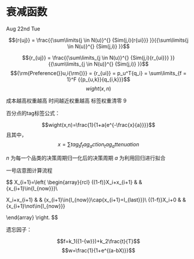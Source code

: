 # 衰减函数

Aug 22nd Tue

$${r{uj}} = \frac{{\sum\limits{j \in N(u)}^{} {Sim(j,i){r{ui}}} }}{{\sum\limits{j \in N(u)}^{} {Sim(j,i)} }}$$

$${r_{uj}} = \frac{{\sum\limits_{j \in N(u)}^{} {Sim(j,i){r_{ui}}} }}{{\sum\limits_{j \in N(u)}^{} {Sim(j,i)} }}$$ $${\rm{Preference(}}u,i{\rm{)}} = {r_{ui}} = p_u^T{q_i} = \sum\limits_{f = 1}^F {{p_{u,k}}{q_{i,k}}}$$ $${wight(x,n)}$$

成本越高权重越高 时间越近权重越高 标签权重清零 9

百分点的tag标签公式：

$$wight(x,n)=\frac{1}{1+a{e^{-\frac{x}{a}}}}$$ 且其中， $$x=\sum{{tag_tf_tag_action_tag_attenuation}}$$

$n$ 为每一个品类的决策周期归一化后的决策周期 $a$ 为利用回归进行拟合

一号店意图计算流程

$$ X_{i+1}=\left{ \begin{array}{rcl} {(1-f)}X_i+x_{i+1} & & {x_{i+1}\in{I_{now}}}\

X_i+x_{i+1} & & {x_{i+1}\in{I_{now}}\cap{x_{i+1}=I_{last}}}\ {(1-f)}X_i+0 & & {x_{i+1}\not\in{I_{now}}}

\end{array} \right. $$

遗忘因子：

$$f=k_1({1-{w}})+k_2\frac{t}{T}$$ $$w=\frac{1}{1+e^{(a-bX)}}$$
